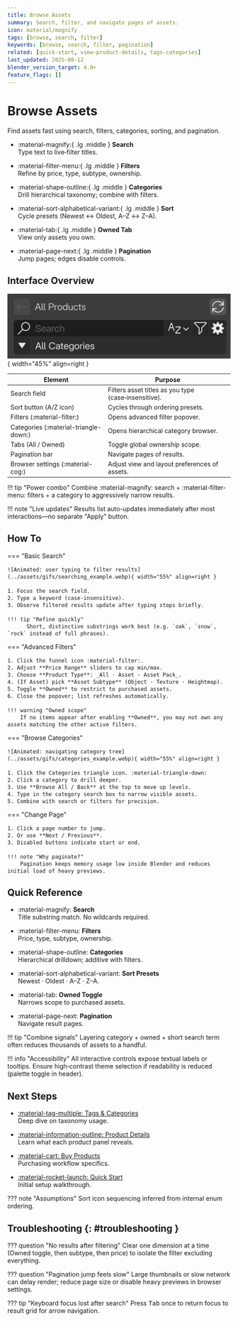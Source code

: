 ```yaml
---
title: Browse Assets
summary: Search, filter, and navigate pages of assets.
icon: material/magnify
tags: [browse, search, filter]
keywords: [browse, search, filter, pagination]
related: [quick-start, view-product-details, tags-categories]
last_updated: 2025-08-12
blender_version_target: 4.0+
feature_flags: []
---
```


# Browse Assets

Find assets fast using search, filters, categories, sorting, and pagination.

<div class="grid cards" markdown>

- :material-magnify:{ .lg .middle } __Search__  
	Type text to live‑filter titles.

- :material-filter-menu:{ .lg .middle } __Filters__  
	Refine by price, type, subtype, ownership.

- :material-shape-outline:{ .lg .middle } __Categories__  
	Drill hierarchical taxonomy; combine with filters.

- :material-sort-alphabetical-variant:{ .lg .middle } __Sort__  
	Cycle presets (Newest ↔ Oldest, A–Z ↔ Z–A).

- :material-tab:{ .lg .middle } __Owned Tab__  
	View only assets you own.

- :material-page-next:{ .lg .middle } __Pagination__  
	Jump pages; edges disable controls.

</div>

## Interface Overview
![Browse interface: numbered callouts for search, sort, filters, categories, tabs, pagination](../assets/img/browse_assets_interface.webp){ width="45%" align=right }

| Element | Purpose |
| ------- | ------- |
| Search field | Filters asset titles as you type (case‑insensitive). |
| Sort button (A/Z icon) | Cycles through ordering presets. |
| Filters (:material-filter:) | Opens advanced filter popover. |
| Categories (:material-triangle-down:) | Opens hierarchical category browser. |
| Tabs (All / Owned) | Toggle global ownership scope. |
| Pagination bar | Navigate pages of results. |
| Browser settings (:material-cog:) | Adjust view and layout preferences of assets. |

!!! tip "Power combo"
    Combine :material-magnify: search + :material-filter-menu: filters + a category to aggressively narrow results.

!!! note "Live updates"
		Results list auto-updates immediately after most interactions—no separate "Apply" button.

## How To

=== "Basic Search"

    ![Animated: user typing to filter results](../assets/gifs/searching_example.webp){ width="55%" align=right }

    1. Focus the search field.
    2. Type a keyword (case‑insensitive).
    3. Observe filtered results update after typing stops briefly.

    !!! tip "Refine quickly"
          Short, distinctive substrings work best (e.g. `oak`, `snow`, `rock` instead of full phrases).

=== "Advanced Filters"

    1. Click the funnel icon :material-filter:.
    2. Adjust **Price Range** sliders to cap min/max.
    3. Choose **Product Type**: _All · Asset · Asset Pack_.
    4. (If Asset) pick **Asset Subtype** (Object · Texture · Heightmap).
    5. Toggle **Owned** to restrict to purchased assets.
    6. Close the popover; list refreshes automatically.

    !!! warning "Owned scope"
    	If no items appear after enabling **Owned**, you may not own any assets matching the other active filters.

=== "Browse Categories"

    ![Animated: navigating category tree](../assets/gifs/categories_example.webp){ width="55%" align=right }

    1. Click the Categories triangle icon. :material-triangle-down:
    2. Click a category to drill deeper.
    3. Use **Browse All / Back** at the top to move up levels.
    4. Type in the category search box to narrow visible assets.
    5. Combine with search or filters for precision.

=== "Change Page"

    1. Click a page number to jump.
    2. Or use **Next / Previous**.
    3. Disabled buttons indicate start or end.

    !!! note "Why paginate?"
    	Pagination keeps memory usage low inside Blender and reduces initial load of heavy previews.

## Quick Reference

<div class="grid cards" markdown>

- :material-magnify: __Search__  
	Title substring match. No wildcards required.

- :material-filter-menu: __Filters__  
	Price, type, subtype, ownership.

- :material-shape-outline: __Categories__  
	Hierarchical drilldown; additive with filters.

- :material-sort-alphabetical-variant: __Sort Presets__  
	Newest · Oldest · A–Z · Z–A.

- :material-tab: __Owned Toggle__  
	Narrows scope to purchased assets.

- :material-page-next: __Pagination__  
	Navigate result pages.

</div>

!!! tip "Combine signals"
    Layering category + owned + short search term often reduces thousands of assets to a handful.

!!! info "Accessibility"
    All interactive controls expose textual labels or tooltips. Ensure high‑contrast theme selection if readability is reduced (palette toggle in header).

## Next Steps

<div class="grid cards" markdown>

- [:material-tag-multiple: Tags & Categories](tags-categories.md)  
	Deep dive on taxonomy usage.

- [:material-information-outline: Product Details](view-product-details.md)  
	Learn what each product panel reveals.

- [:material-cart: Buy Products](buy-products.md)  
	Purchasing workflow specifics.

- [:material-rocket-launch: Quick Start](quick-start.md)  
	Initial setup walkthrough.

</div>

??? note "Assumptions"
    Sort icon sequencing inferred from internal enum ordering.

## Troubleshooting {: #troubleshooting }
??? question "No results after filtering"
    Clear one dimension at a time (Owned toggle, then subtype, then price) to isolate the filter excluding everything.

??? question "Pagination jump feels slow"
    Large thumbnails or slow network can delay render; reduce page size or disable heavy previews in browser settings.

??? tip "Keyboard focus lost after search"
    Press <kbd>Tab</kbd> once to return focus to result grid for arrow navigation.